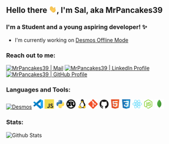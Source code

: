 ## Hello there <img src="./hello.gif" height="20px">, I'm Sal, aka MrPancakes39

### I'm a Student and a young aspiring developer! ✨

- I'm currently working on [Desmos Offline Mode](https://github.com/MrPancakes39/Desmos-Offline-Mode/)

### Reach out to me:

[<img alt="MrPancakes39 | Mail" width="22px" src="https://cdn.simpleicons.org/maildotru/e87694" />](mailto:salmannhassan39@gmail.com)
[<img alt="MrPancakes39 | LinkedIn Profile" width="22px" src="https://cdn.simpleicons.org/linkedin/e87694" />](https://www.linkedin.com/in/sal-hasan-00b1b4212/)
[<img alt="MrPancakes39 | GitHub Profile" width="22px" src="https://cdn.simpleicons.org/github/e87694" />](https://github.com/MrPancakes39/)

### Languages and Tools:

[<img alt="Desmos" width="26px" src="https://www.desmos.com/favicon.ico" />](https://www.desmos.com/)
[<img alt="Visual Studio Code" width="26px" src="https://raw.githubusercontent.com/devicons/devicon/master/icons/vscode/vscode-original.svg" />](https://code.visualstudio.com/)
[<img alt="JavaScript" width="26px" src="https://raw.githubusercontent.com/devicons/devicon/master/icons/javascript/javascript-original.svg" />](https://developer.mozilla.org/en-US/docs/Web/JavaScript/)
[<img alt="Python" width="26px" src="https://raw.githubusercontent.com/devicons/devicon/master/icons/python/python-original.svg" />](https://www.python.org/)
[<img alt="Rust" width="26px" src="https://raw.githubusercontent.com/devicons/devicon/master/icons/rust/rust-plain.svg">](https://www.rust-lang.org/)
[<img alt="Linux" width="26px" src="https://raw.githubusercontent.com/devicons/devicon/master/icons/linux/linux-original.svg">](https://www.linuxfoundation.org/)
[<img alt="Git" width="26px" src="https://raw.githubusercontent.com/devicons/devicon/master/icons/git/git-original.svg">](https://git-scm.com/)
[<img alt="GitHub" width="26px" src="https://raw.githubusercontent.com/devicons/devicon/master/icons/github/github-original.svg">](https://github.com/)
[<img alt="HTML5" width="26px" src="https://raw.githubusercontent.com/devicons/devicon/master/icons/html5/html5-original.svg">](https://developer.mozilla.org/en-US/docs/Web/HTML/)
[<img alt="CSS3" width="26px" src="https://raw.githubusercontent.com/devicons/devicon/master/icons/css3/css3-original.svg">](https://developer.mozilla.org/en-US/docs/Web/CSS/)
[<img alt="React" width="26px" src="https://raw.githubusercontent.com/devicons/devicon/master/icons/react/react-original.svg">](https://react.dev/)
[<img alt="Node.js" width="26px" src="https://raw.githubusercontent.com/devicons/devicon/master/icons/nodejs/nodejs-original.svg">](https://nodejs.org/)
[<img alt="MongoDB" width="26px" src="https://raw.githubusercontent.com/devicons/devicon/master/icons/mongodb/mongodb-original.svg">](https://www.mongodb.com/)

### Stats:

![Github Stats](https://github-readme-stats.vercel.app/api?username=MrPancakes39&count_private=true&show_icons=true&include_all_commits=true)

<!-- Leftovers:
[<img alt="TypeScript" width="26px" src="https://raw.githubusercontent.com/devicons/devicon/master/icons/typescript/typescript-original.svg" />](https://www.typescriptlang.org/) -->
